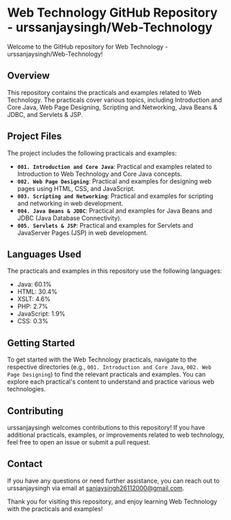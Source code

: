 # Web Technology GitHub Repository - urssanjaysingh/Web-Technology

Welcome to the GitHub repository for Web Technology - urssanjaysingh/Web-Technology!

## Overview

This repository contains the practicals and examples related to Web Technology. The practicals cover various topics, including Introduction and Core Java, Web Page Designing, Scripting and Networking, Java Beans & JDBC, and Servlets & JSP.

## Project Files

The project includes the following practicals and examples:

- **`001. Introduction and Core Java`**: Practical and examples related to Introduction to Web Technology and Core Java concepts.
- **`002. Web Page Designing`**: Practical and examples for designing web pages using HTML, CSS, and JavaScript.
- **`003. Scripting and Networking`**: Practical and examples for scripting and networking in web development.
- **`004. Java Beans & JDBC`**: Practical and examples for Java Beans and JDBC (Java Database Connectivity).
- **`005. Servlets & JSP`**: Practical and examples for Servlets and JavaServer Pages (JSP) in web development.

## Languages Used

The practicals and examples in this repository use the following languages:

- Java: 60.1%
- HTML: 30.4%
- XSLT: 4.6%
- PHP: 2.7%
- JavaScript: 1.9%
- CSS: 0.3%

## Getting Started

To get started with the Web Technology practicals, navigate to the respective directories (e.g., `001. Introduction and Core Java`, `002. Web Page Designing`) to find the relevant practicals and examples. You can explore each practical's content to understand and practice various web technologies.

## Contributing

urssanjaysingh welcomes contributions to this repository! If you have additional practicals, examples, or improvements related to web technology, feel free to open an issue or submit a pull request.

## Contact

If you have any questions or need further assistance, you can reach out to urssanjaysingh via email at sanjaysingh26112000@gmail.com.

Thank you for visiting this repository, and enjoy learning Web Technology with the practicals and examples!
